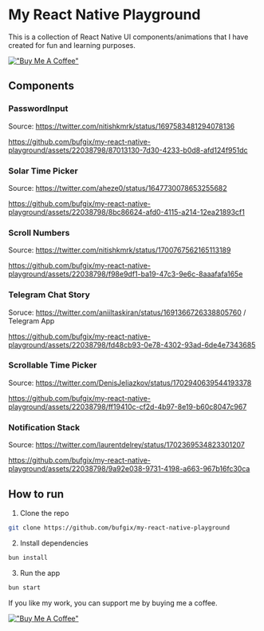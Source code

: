 # My React Native Playground

This is a collection of React Native UI components/animations that I have created for fun and learning purposes.

[!["Buy Me A Coffee"](https://www.buymeacoffee.com/assets/img/custom_images/orange_img.png)](https://www.buymeacoffee.com/bufgix)

## Components

### PasswordInput

Source: https://twitter.com/nitishkmrk/status/1697583481294078136

https://github.com/bufgix/my-react-native-playground/assets/22038798/87013130-7d30-4233-b0d8-afd124f951dc

### Solar Time Picker

Source: https://twitter.com/aheze0/status/1647730078653255682

https://github.com/bufgix/my-react-native-playground/assets/22038798/8bc86624-afd0-4115-a214-12ea21893cf1

### Scroll Numbers

Source: https://twitter.com/nitishkmrk/status/1700767562165113189

https://github.com/bufgix/my-react-native-playground/assets/22038798/f98e9df1-ba19-47c3-9e6c-8aaafafa165e

### Telegram Chat Story

Soruce: https://twitter.com/aniiltaskiran/status/1691366726338805760 / Telegram App

https://github.com/bufgix/my-react-native-playground/assets/22038798/fd48cb93-0e78-4302-93ad-6de4e7343685

### Scrollable Time Picker

Source: https://twitter.com/DenisJeliazkov/status/1702940639544193378

https://github.com/bufgix/my-react-native-playground/assets/22038798/ff19410c-cf2d-4b97-8e19-b60c8047c967


### Notification Stack

Source: https://twitter.com/laurentdelrey/status/1702369534823301207

https://github.com/bufgix/my-react-native-playground/assets/22038798/9a92e038-9731-4198-a663-967b16fc30ca




## How to run

1. Clone the repo

```bash
git clone https://github.com/bufgix/my-react-native-playground
```

2. Install dependencies

```bash
bun install
```

3. Run the app

```bash
bun start
```

If you like my work, you can support me by buying me a coffee.

[!["Buy Me A Coffee"](https://www.buymeacoffee.com/assets/img/custom_images/orange_img.png)](https://www.buymeacoffee.com/bufgix)
